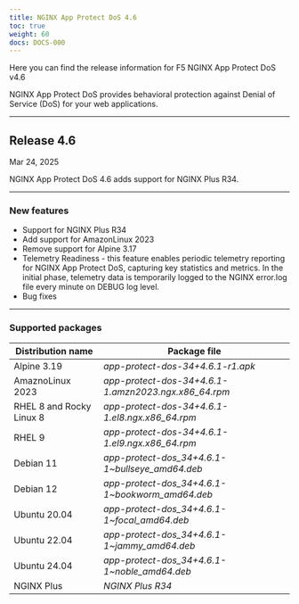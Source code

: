 ```yaml
---
title: NGINX App Protect DoS 4.6
toc: true
weight: 60
docs: DOCS-000
---
```


Here you can find the release information for F5 NGINX App Protect DoS v4.6  

NGINX App Protect DoS provides behavioral protection against Denial of Service (DoS) for your web applications.

---

## Release 4.6

Mar 24, 2025

NGINX App Protect DoS 4.6 adds support for NGINX Plus R34.

---

### New features

- Support for NGINX Plus R34
- Add support for AmazonLinux 2023
- Remove support for Alpine 3.17 
- Telemetry Readiness - this feature enables periodic telemetry reporting for NGINX App Protect DoS, capturing key statistics and metrics. In the initial phase, telemetry data is temporarily logged to the NGINX error.log file every minute on DEBUG log level.
- Bug fixes

---

### Supported packages

| Distribution name        | Package file                                         |
|--------------------------|------------------------------------------------------|
| Alpine 3.19              | _app-protect-dos-34+4.6.1-r1.apk_                    |
| AmaznoLinux 2023         | _app-protect-dos-34+4.6.1-1.amzn2023.ngx.x86_64.rpm_ |  
| RHEL 8 and Rocky Linux 8 | _app-protect-dos-34+4.6.1-1.el8.ngx.x86_64.rpm_      |
| RHEL 9                   | _app-protect-dos-34+4.6.1-1.el9.ngx.x86_64.rpm_      |
| Debian 11                | _app-protect-dos_34+4.6.1-1\~bullseye_amd64.deb_     |
| Debian 12                | _app-protect-dos_34+4.6.1-1\~bookworm_amd64.deb_     |
| Ubuntu 20.04             | _app-protect-dos_34+4.6.1-1\~focal_amd64.deb_        |
| Ubuntu 22.04             | _app-protect-dos_34+4.6.1-1\~jammy_amd64.deb_        |
| Ubuntu 24.04             | _app-protect-dos_34+4.6.1-1\~noble_amd64.deb_        |
| NGINX Plus               | _NGINX Plus R34_                                     |
